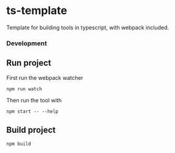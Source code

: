 # ts-template

Template for building tools in typescript, with webpack included.

### Development

## Run project

First run the webpack watcher

```shell
npm run watch
```

Then run the tool with

```shell
npm start -- --help
```

## Build project

```shell
npm build
```
